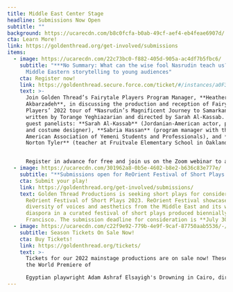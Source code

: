 ```yaml
---
title: Middle East Center Stage
headline: Submissions Now Open
subtitle: ""
background: https://ucarecdn.com/b8c0fcfa-b0ab-49cf-aef4-eb4feae6907d/
cta: Learn More!
link: https://goldenthread.org/get-involved/submissions
items:
  - image: https://ucarecdn.com/22c73bc0-f882-405d-905a-ac4df7b5fbc6/
    subtitle: "***No Summary: What can the wise fool Nasrudin teach us?*** Bringing
      Middle Eastern storytelling to young audiences"
    cta: Register now!
    link: https://goldenthread.secure.force.com/ticket/#/instances/a0F3Z00000udtHEUAY
    text: >-
      Join Golden Thread’s Fairytale Players Program Manager, **Heather Rastovac
      Akbarzadeh**, in discussing the production and reception of Fairytale
      Players’ 2022 tour of *Nasrudin’s Magnificent Journey to Samarkand*,
      written by Torange Yeghiazarian and directed by Sarah Al-Kassab. Featuring
      guest panelists: **Sarah Al-Kassab** (Jordanian-American actor, producer,
      and costume designer), **Sabria Hassan** (program manager with the
      American Association of Yemeni Students and Professionals), and **Angela
      Norton Tyler** (teacher at Fruitvale Elementary School in Oakland, CA).


      Register in advance for free and join us on the Zoom webinar to ask your questions directly of the panelists!
  - image: https://ucarecdn.com/301962a8-0b5e-4602-b8e2-b636c83e777e/
    subtitle: "**Submissions open for ReOrient Festival of Short Plays 2023**"
    cta: Submit your play!
    link: https://goldenthread.org/get-involved/submissions/
    text: Golden Thread Productions is seeking short plays for consideration in
      ReOrient Festival of Short Plays 2023. ReOrient Festival showcases the
      diversity of voices and aesthetics from the Middle East and its worldwide
      diaspora in a curated festival of short plays produced biennially in San
      Francisco. The submission deadline for consideration is **July 30, 2022.**
  - image: https://ucarecdn.com/c22f9e92-779b-4e9f-9caf-87750aab5536/-/crop/750x365/0,0/-/preview/
    subtitle: Season Tickets On Sale Now!
    cta: Buy Tickets!
    link: https://goldenthread.org/tickets/
    text: >-
      Tickets for our 2022 mainstage productions are on sale now! These include
      the World Premiere of

      Egyptian playwright Adam Ashraf Elsayigh's Drowning in Cairo, directed by Sahar Assaf and the long-awaited U.S. Premiere of celebrated Iranian playwright Naghmeh Samini's The Language of Wild Berries, translated and directed by Torange Yeghiazarian. Check out our new and improved ticketing! In our continuing efforts to provide an equitable and accessible theatre experience for all, we recently revised our ticketing policies and pricing structure to better reflect the fundamental values we hold that we believe foster a just, inclusive and community-driven space. Visit the [Buy Tickets](https://goldenthread.org/tickets/) page for more information.
---
```

